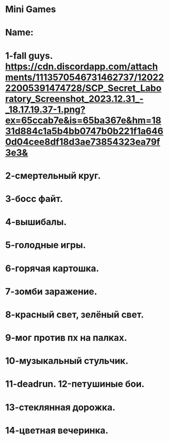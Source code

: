 # Mini Games               
# Name:
# 1-fall guys. https://cdn.discordapp.com/attachments/1113570546731462737/1202222005391474728/SCP_Secret_Laboratory_Screenshot_2023.12.31_-_18.17.19.37-1.png?ex=65ccab7e&is=65ba367e&hm=1831d884c1a5b4bb0747b0b221f1a6460d04cee8df18d3ae73854323ea79f3e3&

# 2-смертельный круг. 
# 3-босс файт. 
# 4-вышибалы. 
# 5-голодные игры. 
# 6-горячая картошка. 
# 7-зомби заражение. 
# 8-красный свет, зелёный свет. 
# 9-мог против пх на палках. 
# 10-музыкальный стульчик. 
# 11-deadrun. 12-петушиные бои.
# 13-стеклянная дорожка. 
# 14-цветная вечеринка. 
